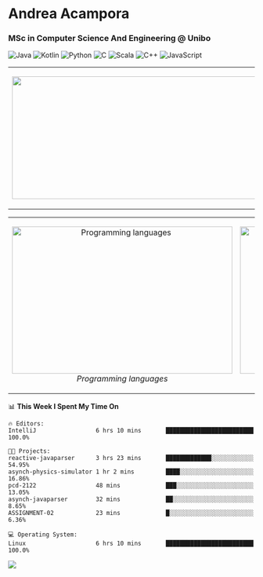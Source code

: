 # Andrea Acampora
### MSc in Computer Science And Engineering @ Unibo

![Java](https://img.shields.io/badge/Java-Good-Green)
![Kotlin](https://img.shields.io/badge/Kotlin-Intermediate-blue)
![Python](https://img.shields.io/badge/Python-Intermediate-blue)
![C](https://img.shields.io/badge/C-Intermediate-blue)
![Scala](https://img.shields.io/badge/Scala-Beginner-yellow)
![C++](https://img.shields.io/badge/C++-Beginner-yellow)
![JavaScript](https://img.shields.io/badge/JavaScript-Beginner-yellow)


<table>
  <tr>
    <td> 
    <p align="center">
    <img src="https://github-readme-stats.vercel.app/api?username=andrea-acampora&show_icons=true&theme=gruvbox&count_private=true" width="500px" height="250px">
    <br>
  </p> 
</td>
<td> 
  <p align="center">
<img src="https://github-readme-stats.vercel.app/api/wakatime?username=Arop&custom_title=Now%20coding%20in&theme=gruvbox">
    <br>
  </p> 
</td>
</tr>
</table>

<table>
  <tr>
    <td> 
    <p align="center">
    <img alt="Programming languages" src="https://wakatime.com/share/@Arop/7b1d5c62-1d9f-4a3a-836c-c29297ecc0b1.svg" width="450" height="300">
    <br>
    <em> Programming languages </em>
  </p> 
</td>
<td> 
  <p align="center">
    <img alt="Real-time daily coding hours" src="https://wakatime.com/share/@Arop/c3fe2869-5ef5-4bc3-8960-99ffe2d5723f.svg?sanitaze=true" width="450" height="300">
    <br>
    <em> Real-time daily coding hours </em>
  </p> 
</td>
</tr>
</table>

<!--START_SECTION:waka-->
📊 **This Week I Spent My Time On** 

```text
🔥 Editors: 
IntelliJ                 6 hrs 10 mins       █████████████████████████   100.0%

🐱‍💻 Projects: 
reactive-javaparser      3 hrs 23 mins       █████████████░░░░░░░░░░░░   54.95% 
asynch-physics-simulator 1 hr 2 mins         ████░░░░░░░░░░░░░░░░░░░░░   16.86% 
pcd-2122                 48 mins             ███░░░░░░░░░░░░░░░░░░░░░░   13.05% 
asynch-javaparser        32 mins             ██░░░░░░░░░░░░░░░░░░░░░░░   8.65% 
ASSIGNMENT-02            23 mins             █░░░░░░░░░░░░░░░░░░░░░░░░   6.36%

💻 Operating System: 
Linux                    6 hrs 10 mins       █████████████████████████   100.0%

```


<!--END_SECTION:waka-->
<img src="https://activity-graph.herokuapp.com/graph?username=andrea-acampora&theme=react-dark">

